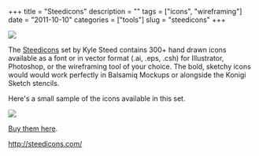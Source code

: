 +++
title = "Steedicons"
description = ""
tags = ["icons", "wireframing"]
date = "2011-10-10"
categories = ["tools"]
slug = "steedicons"
+++


<div class="tool-screenshot mb1"><a href="http://steedicons.com/"><img id='bluga-thumbnail-2814' class='bluga-thumbnail custom' src='http://media.konigi.com/bluga/
wt52316c664dc90_custom.jpg'/></a></div><p>The <a href="http://steedicons.com/">Steedicons</a> set by Kyle Steed contains 300+ hand drawn icons available as a font or in vector format (.ai, .eps, .csh) for Illustrator, Photoshop, or the wireframing tool of your choice. The bold, sketchy icons would would work perfectly in Balsamiq Mockups or alongside the Konigi Sketch stencils.</p>
<p>Here's a small sample of the icons available in this set. </p>
<div class="screenshot"><img src="http://media.konigi.com/tools/external/steed-icons.png" /></div>
<p><a href="http://steedicons.com/">Buy them here</a>.</p>
  
<p><a href="http://steedicons.com/">http://steedicons.com/</a></p>
      
